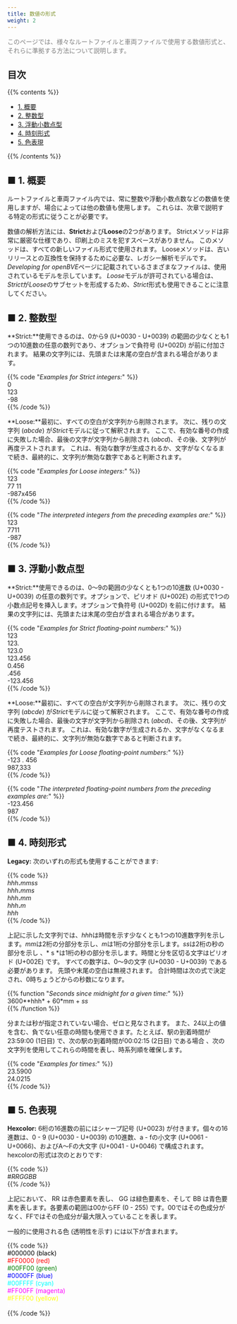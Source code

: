 ```yaml
---
title: 数値の形式
weight: 2
---
```


<font color="Gray">このページでは、様々なルートファイルと車両ファイルで使用する数値形式と、それらに準拠する方法について説明します。</font>

## 目次

{{% contents %}}

- [1. 概要](#overview)
- [2. 整数型](#integers)
- [3. 浮動小数点型](#floating)
- [4. 時刻形式](#times)
- [5. 色表現](#colors)

{{% /contents %}}

## <a name="overview"></a>■ 1. 概要

ルートファイルと車両ファイル内では、常に整数や浮動小数点数などの数値を使用しますが、場合によっては他の数値も使用します。 これらは、次章で説明する特定の形式に従うことが必要です。

数値の解析方法には、**Strict**および**Loose**の2つがあります。 Strictメソッドは非常に厳密な仕様であり、印刷上のミスを犯すスペースがありません。 このメソッドは、すべての新しいファイル形式で使用されます。 Looseメソッドは、古いリリースとの互換性を保持するために必要な、レガシー解析モデルです。 *Developing for openBVE*ページに記載されているさまざまなファイルは、使用されているモデルを示しています。 *Loose*モデルが許可されている場合は、*Strict*が*Loose*のサブセットを形成するため、*Strict*形式も使用できることに注意してください。

## <a name="integers"></a>■ 2. 整数型

**Strict:**使用できるのは、0から9 (U+0030 - U+0039) の範囲の少なくとも1つの10進数の任意の数列であり、オプションで負符号 (U+002D) が前に付加されます。 結果の文字列には、先頭または末尾の空白が含まれる場合があります。

{{% code "*Examples for Strict integers:*" %}}  
0  
123  
-98  
{{% /code %}}

**Loose:**最初に、すべての空白が文字列から削除されます。 次に、残りの文字列 (*abcde*) が*Strict*モデルに従って解釈されます。 ここで、有効な番号の作成に失敗した場合、最後の文字が文字列から削除され (*abcd*)、その後、文字列が再度テストされます。 これは、有効な数字が生成されるか、文字がなくなるまで続き、最終的に、文字列が無効な数字であると判断されます。

{{% code "*Examples for Loose integers:*" %}}  
123  
77 11  
-987x456  
{{% /code %}}

{{% code "*The interpreted integers from the preceding examples are:*" %}}  
123  
7711  
-987  
{{% /code %}}

## <a name="floating"></a>■ 3. 浮動小数点型

**Strict:**使用できるのは、0〜9の範囲の少なくとも1つの10進数 (U+0030 - U+0039) の任意の数列です。オプションで、ピリオド (U+002E) の形式で1つの小数点記号を挿入します。オプションで負符号 (U+002D) を前に付けます。 結果の文字列には、先頭または末尾の空白が含まれる場合があります。

{{% code "*Examples for Strict floating-point numbers:*" %}}  
123  
123\.  
123.0  
123.456  
0.456  
\.456  
-123.456  
{{% /code %}} 

**Loose:**最初に、すべての空白が文字列から削除されます。 次に、残りの文字列 (*abcde*) が*Strict*モデルに従って解釈されます。 ここで、有効な番号の作成に失敗した場合、最後の文字が文字列から削除され (*abcd*)、その後、文字列が再度テストされます。 これは、有効な数字が生成されるか、文字がなくなるまで続き、最終的に、文字列が無効な数字であると判断されます。

{{% code "*Examples for Loose floating-point numbers:*" %}}  
-123 . 456  
987,333  
{{% /code %}}  

{{% code "*The interpreted floating-point numbers from the preceding examples are:*" %}}  
-123.456  
987  
{{% /code %}}

## <a name="times"></a>■ 4. 時刻形式

**Legacy:** 次のいずれの形式も使用することができます:

{{% code %}}  
*hhh*__.__*mmss*  
*hhh*__.__*mms*  
*hhh*__.__*mm*  
*hhh*__.__*m*  
*hhh*  
{{% /code %}}

上記に示した文字列では、*hhh*は時間を示す少なくとも1つの10進数字列を示します。*mm*は2桁の分部分を示し、*m*は1桁の分部分を示します。*ss*は2桁の秒の部分を示し 、* s *は1桁の秒の部分を示します。時間と分を区切る文字はピリオド (U+002E) です。 すべての数字は、0〜9の文字 (U+0030 - U+0039) である必要があります。 先頭や末尾の空白は無視されます。 合計時間は次の式で決定され、0時ちょうどからの秒数になります。

{{% function "*Seconds since midnight for a given time:*" %}}  
3600**hhh* + 60*mm + *ss*  
{{% /function %}}

分または秒が指定されていない場合、ゼロと見なされます。 また、24以上の値を含む、負でない任意の時間も使用できます。たとえば、駅の到着時間が23:59:00 (1日目) で、次の駅の到着時間が00:02:15 (2日目) である場合 、次の文字列を使用してこれらの時間を表し、時系列順を確保します。

{{% code "*Examples for times:*" %}}  
23.5900  
24.0215  
{{% /code %}}

## <a name="colors"></a>■ 5. 色表現

**Hexcolor:** 6桁の16進数の前にはシャープ記号 (U+0023) が付きます。個々の16進数は、0 - 9 (U+0030 - U+0039) の10進数、a - fの小文字 (U+0061 - U+0066)、およびA〜Fの大文字 (U+0041 - U+0046)  で構成されます。hexcolorの形式は次のとおりです:

{{% code %}}  
\#*RRGGBB*  
{{% /code %}}

上記において、 RR は赤色要素を表し、 GG は緑色要素を、そして BB は青色要素を表します。各要素の範囲は00からFF (0 - 255) です。00ではその色成分がなく、FFではその色成分が最大限入っていることを表します。

一般的に使用される色 (透明性を示す) には以下が含まれます。

{{% code %}}  
<font color="Black">#000000 (black)</font>  
<font color="Red">#FF0000 (red)</font>  
<font color="Green">#00FF00 (green)</font>  
<font color="Blue">#0000FF (blue)</font>  
<font color="Cyan">#00FFFF (cyan)</font>  
<font color="Magenta">#FF00FF (magenta)</font>  
<font color="Yellow">#FFFF00 (yellow)</font>  
<font color="White">#FFFFFF (white)</font>  
{{% /code %}}